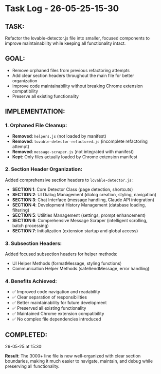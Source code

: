 # Task Log - 26-05-25-15-30

## TASK: 
Refactor the lovable-detector.js file into smaller, focused components to improve maintainability while keeping all functionality intact.

## GOAL: 
- Remove orphaned files from previous refactoring attempts
- Add clear section headers throughout the main file for better organization
- Improve code maintainability without breaking Chrome extension compatibility
- Preserve all existing functionality

## IMPLEMENTATION:

### 1. Orphaned File Cleanup:
- **Removed**: `helpers.js` (not loaded by manifest)
- **Removed**: `lovable-detector-refactored.js` (incomplete refactoring attempt)
- **Removed**: `message-scraper.js` (not integrated with manifest)
- **Kept**: Only files actually loaded by Chrome extension manifest

### 2. Section Header Organization:
Added comprehensive section headers to `lovable-detector.js`:

- **SECTION 1**: Core Detector Class (page detection, shortcuts)
- **SECTION 2**: UI Dialog Management (dialog creation, styling, navigation)
- **SECTION 3**: Chat Interface (message handling, Claude API integration)
- **SECTION 4**: Development History Management (database loading, filtering)
- **SECTION 5**: Utilities Management (settings, prompt enhancement)
- **SECTION 6**: Comprehensive Message Scraper (intelligent scrolling, batch processing)
- **SECTION 7**: Initialization (extension startup and global access)

### 3. Subsection Headers:
Added focused subsection headers for helper methods:
- UI Helper Methods (formatMessage, styling functions)
- Communication Helper Methods (safeSendMessage, error handling)

### 4. Benefits Achieved:
- ✅ Improved code navigation and readability
- ✅ Clear separation of responsibilities
- ✅ Better maintainability for future development
- ✅ Preserved all existing functionality
- ✅ Maintained Chrome extension compatibility
- ✅ No complex file dependencies introduced

## COMPLETED: 
26-05-25 at 15:30

**Result**: The 3000+ line file is now well-organized with clear section boundaries, making it much easier to navigate, maintain, and debug while preserving all functionality.
